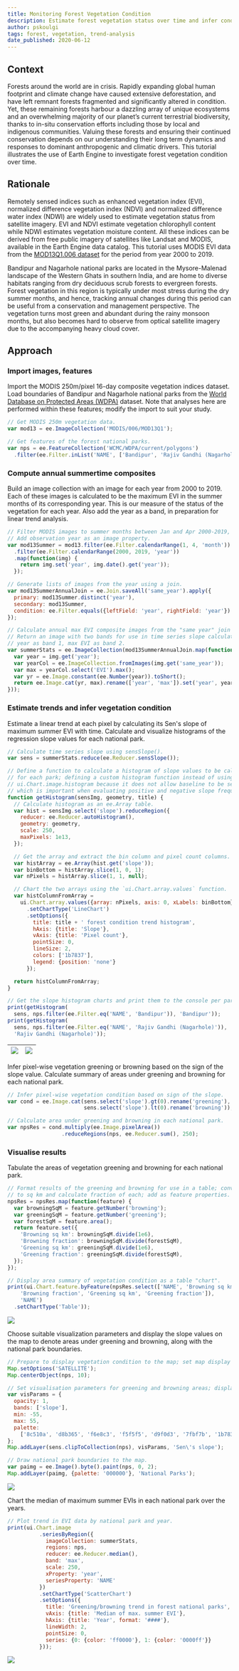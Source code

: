 ```yaml
---
title: Monitoring Forest Vegetation Condition
description: Estimate forest vegetation status over time and infer condition using linear trend analysis.
author: pskoulgi
tags: forest, vegetation, trend-analysis
date_published: 2020-06-12
---
```

<!--
Copyright 2020 The Google Earth Engine Community Authors

Licensed under the Apache License, Version 2.0 (the "License");
you may not use this file except in compliance with the License.
You may obtain a copy of the License at

    https://www.apache.org/licenses/LICENSE-2.0

Unless required by applicable law or agreed to in writing, software
distributed under the License is distributed on an "AS IS" BASIS,
WITHOUT WARRANTIES OR CONDITIONS OF ANY KIND, either express or implied.
See the License for the specific language governing permissions and
limitations under the License.
-->

## Context

Forests around the world are in crisis. Rapidly expanding global human footprint and climate change have caused extensive deforestation, and have left remnant forests fragmented and significantly altered in condition. Yet, these remaining forests harbour a dazzling array of unique ecosystems and an overwhelming majority of our planet’s current terrestrial biodiversity, thanks to in-situ conservation efforts including those by local and indigenous communities. Valuing these forests and ensuring their continued conservation depends on our understanding their long term dynamics and responses to dominant anthropogenic and climatic drivers. This tutorial illustrates the use of Earth Engine to investigate forest vegetation condition over time.

## Rationale

Remotely sensed indices such as enhanced vegetation index (EVI), normalized difference vegetation index (NDVI) and normalized difference water index (NDWI) are widely used to estimate vegetation status from satellite imagery. EVI and NDVI estimate vegetation chlorophyll content while NDWI estimates vegetation moisture content. All these indices can be derived from free public imagery of satellites like Landsat and MODIS, available in the Earth Engine data catalog. This tutorial uses MODIS EVI data from the [MOD13Q1.006 dataset](https://developers.google.com/earth-engine/datasets/catalog/MODIS_006_MOD13Q1) for the period from year 2000 to 2019.

Bandipur and Nagarhole national parks are located in the Mysore-Malenad landscape of the Western Ghats in southern India, and are home to diverse habitats ranging from dry deciduous scrub forests to evergreen forests. Forest vegetation in this region is typically under most stress during the dry summer months, and hence, tracking annual changes during this period can be useful from a conservation and management perspective. The vegetation turns most green and abundant during the rainy monsoon months, but also becomes hard to observe from optical satellite imagery due to the accompanying heavy cloud cover.

## Approach

### Import images, features

Import the MODIS 250m/pixel 16-day composite vegetation indices dataset. Load boundaries of Bandipur and Nagarhole national parks from the [World Database on Protected Areas (WDPA)](https://developers.google.com/earth-engine/datasets/catalog/WCMC_WDPA_current_polygons?hl=en) dataset. Note that analyses here are performed within these features; modify the import to suit your study.

```js
// Get MODIS 250m vegetation data.
var mod13 = ee.ImageCollection('MODIS/006/MOD13Q1');

// Get features of the forest national parks.
var nps = ee.FeatureCollection('WCMC/WDPA/current/polygons')
  .filter(ee.Filter.inList('NAME', ['Bandipur', 'Rajiv Gandhi (Nagarhole)']));
```

### Compute annual summertime composites 

Build an image collection with an image for each year from 2000 to 2019. Each of these images is calculated to be the maximum EVI in the summer months of its corresponding year. This is our measure of the status of the vegetation for each year. Also add the year as a band, in preparation for linear trend analysis.

```js
// Filter MODIS images to summer months between Jan and Apr 2000-2019,
// Add observation year as an image property.
var mod13Summer = mod13.filter(ee.Filter.calendarRange(1, 4, 'month'))
  .filter(ee.Filter.calendarRange(2000, 2019, 'year'))
  .map(function(img) {
    return img.set('year', img.date().get('year'));
  });

// Generate lists of images from the year using a join.
var mod13SummerAnnualJoin = ee.Join.saveAll('same_year').apply({
  primary: mod13Summer.distinct('year'),
  secondary: mod13Summer,
  condition: ee.Filter.equals({leftField: 'year', rightField: 'year'})
});

// Calculate annual max EVI composite images from the "same year" join lists.
// Return an image with two bands for use in time series slope calculation;
// year as band 1, max EVI as band 2.
var summerStats = ee.ImageCollection(mod13SummerAnnualJoin.map(function(img) {
  var year = img.get('year');
  var yearCol = ee.ImageCollection.fromImages(img.get('same_year'));
  var max = yearCol.select('EVI').max();
  var yr = ee.Image.constant(ee.Number(year)).toShort();
  return ee.Image.cat(yr, max).rename(['year', 'max']).set('year', year);
}));
```

### Estimate trends and infer vegetation condition

Estimate a linear trend at each pixel by calculating its Sen's slope of maximum summer EVI with time. Calculate and visualize histograms of the regression slope values for each national park.

```js
// Calculate time series slope using sensSlope().
var sens = summerStats.reduce(ee.Reducer.sensSlope());

// Define a function to calculate a histogram of slope values to be calculated
// for each park; defining a custom histogram function instead of using
// ui.Chart.image.histogram because it does not allow baseline to be set as 0,
// which is important when evaluating positive and negative slope frequency.
function getHistogram(sensImg, geometry, title) {
  // Calculate histogram as an ee.Array table.
  var hist = sensImg.select('slope').reduceRegion({
    reducer: ee.Reducer.autoHistogram(),
    geometry: geometry,
    scale: 250,
    maxPixels: 1e13,
  });

  // Get the array and extract the bin column and pixel count columns.
  var histArray = ee.Array(hist.get('slope'));
  var binBottom = histArray.slice(1, 0, 1);
  var nPixels = histArray.slice(1, 1, null);

  // Chart the two arrays using the `ui.Chart.array.values` function.
  var histColumnFromArray =
    ui.Chart.array.values({array: nPixels, axis: 0, xLabels: binBottom})
      .setChartType('LineChart')
      .setOptions({
        title: title + ' forest condition trend histogram',
        hAxis: {title: 'Slope'},
        vAxis: {title: 'Pixel count'},
        pointSize: 0,
        lineSize: 2,
        colors: ['1b7837'],
        legend: {position: 'none'}
      });

  return histColumnFromArray;
}

// Get the slope histogram charts and print them to the console per park.
print(getHistogram(
  sens, nps.filter(ee.Filter.eq('NAME', 'Bandipur')), 'Bandipur'));
print(getHistogram(
  sens, nps.filter(ee.Filter.eq('NAME', 'Rajiv Gandhi (Nagarhole)')),
  'Rajiv Gandhi (Nagarhole)'));
```

![](slopeshistogrambandipur.png)    |    ![](slopeshistogramnagarhole.png) 
:----------------------------------:|:---------------------------------------:

Infer pixel-wise vegetation greening or browning based on the sign of the slope value. Calculate summary of areas under greening and browning for each national park.

```js
// Infer pixel-wise vegetation condition based on sign of the slope.
var cond = ee.Image.cat(sens.select('slope').gt(0).rename('greening'),
                        sens.select('slope').lt(0).rename('browning'));

// Calculate area under greening and browning in each national park.
var npsRes = cond.multiply(ee.Image.pixelArea())
                 .reduceRegions(nps, ee.Reducer.sum(), 250);
```

### Visualise results

Tabulate the areas of vegetation greening and browning for each national park. 

```js
// Format results of the greening and browning for use in a table; convert sq m
// to sq km and calculate fraction of each; add as feature properties.
npsRes = npsRes.map(function(feature) {
  var browningSqM = feature.getNumber('browning');
  var greeningSqM = feature.getNumber('greening');
  var forestSqM = feature.area();
  return feature.set({
    'Browning sq km': browningSqM.divide(1e6),
    'Browning fraction': browningSqM.divide(forestSqM),
    'Greening sq km': greeningSqM.divide(1e6),
    'Greening fraction': greeningSqM.divide(forestSqM),
  });
});

// Display area summary of vegetation condition as a table "chart".
print(ui.Chart.feature.byFeature(npsRes.select(['NAME', 'Browning sq km',
    'Browning fraction', 'Greening sq km', 'Greening fraction']),
    'NAME')
  .setChartType('Table'));
```

![](areastable.png)

Choose suitable visualization parameters and display the slope values on the map to denote areas under greening and browning, along with the national park boundaries.

```js
// Prepare to display vegetation condition to the map; set map display options.
Map.setOptions('SATELLITE');
Map.centerObject(nps, 10);

// Set visualisation parameters for greening and browning areas; display to map.
var visParams = {
  opacity: 1,
  bands: ['slope'],
  min: -55,
  max: 55,
  palette:
    ['8c510a', 'd8b365', 'f6e8c3', 'f5f5f5', 'd9f0d3', '7fbf7b', '1b7837']
};
Map.addLayer(sens.clipToCollection(nps), visParams, 'Sen\'s slope');

// Draw national park boundaries to the map.
var paimg = ee.Image().byte().paint(nps, 0, 2);
Map.addLayer(paimg, {palette: '000000'}, 'National Parks');
```

![](conditionmap.png)

Chart the median of maximum summer EVIs in each national park over the years.

```js
// Plot trend in EVI data by national park and year.
print(ui.Chart.image
          .seriesByRegion({
            imageCollection: summerStats,
            regions: nps,
            reducer: ee.Reducer.median(),
            band: 'max',
            scale: 250,
            xProperty: 'year',
            seriesProperty: 'NAME'
          })
          .setChartType('ScatterChart')
          .setOptions({
            title: 'Greening/browning trend in forest national parks',
            vAxis: {title: 'Median of max. summer EVI'},
            hAxis: {title: 'Year', format: '####'},
            lineWidth: 2,
            pointSize: 0,
            series: {0: {color: 'ff0000'}, 1: {color: '0000ff'}}
          }));
```

![](medevichart.png)

